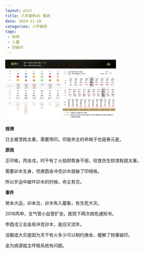 ```yaml
---
layout: post
title: 八字案例45 重病
date: 2024-11-28
categories: 八字案例
tags: 
 - 疾病
 - 入墓
 - 财破印
---
```


<img src="/images/bazi-example/bazi-example-45.png" width="70%">

**规律**

日主被泄耗太重，需要用印。印是命主的命根子也是寿元星。

**原局**

正印格，丙坐戌，时干有丁火劫财帮身不弱，但食伤生财泄耗就太重。

需要卯木生身，但庚酉金冲克卯木就破了印绶格。

所以岁运中破坏卯木的时候，命主有灾。

**事件**

癸未大运，卯未合，卯木有入墓象，有生死大灾。

2016丙申，支气管小血管扩张，医院下两次病危通知书。

申酉戌三会金局冲克卯木，是应灾流年。

没酿成大灾是因为天干有火多少可以制约庚金，缓解了财重破印。

金为病源就主呼吸系统有问题。

